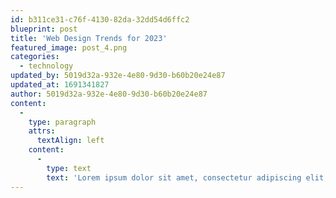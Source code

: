 ```yaml
---
id: b311ce31-c76f-4130-82da-32dd54d6ffc2
blueprint: post
title: 'Web Design Trends for 2023'
featured_image: post_4.png
categories:
  - technology
updated_by: 5019d32a-932e-4e80-9d30-b60b20e24e87
updated_at: 1691341827
author: 5019d32a-932e-4e80-9d30-b60b20e24e87
content:
  -
    type: paragraph
    attrs:
      textAlign: left
    content:
      -
        type: text
        text: 'Lorem ipsum dolor sit amet, consectetur adipiscing elit, sed do eiusmod tempor incididunt ut labore et dolore magna aliqua. Eget gravida cum sociis natoque penatibus et magnis dis. Posuere morbi leo urna molestie at elementum eu facilisis sed. Lectus nulla at volutpat diam. Pharetra magna ac placerat vestibulum lectus. Turpis massa tincidunt dui ut ornare lectus sit amet. Pretium vulputate sapien nec sagittis. Mollis nunc sed id semper. Odio pellentesque diam volutpat commodo sed egestas. Mi sit amet mauris commodo quis. Ullamcorper morbi tincidunt ornare massa. Mi proin sed libero enim sed faucibus turpis. Eu consequat ac felis donec et. Ultricies integer quis auctor elit. Aliquam sem et tortor consequat id porta nibh.'
---
```

